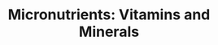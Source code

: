 ---
title: "Micronutrients: Vitamins and Minerals"
description: "Explore essential vitamins and minerals, their functions, sources, and importance for overall health."
tags: [micronutrients, vitamins, minerals, nutrition, health, deficiencies]
disclaimer: "This information is for educational purposes only and should not be considered medical advice. Consult with a healthcare professional or registered dietitian for personalized dietary recommendations."
---